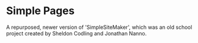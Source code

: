 # **Simple Pages**

A repurposed, newer version of 'SimpleSiteMaker', which was an old school project created by Sheldon Codling and Jonathan Nanno.